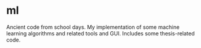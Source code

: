 ml
==

Ancient code from school days. My implementation of some machine learning algorithms and related tools and GUI. Includes some thesis-related code.
